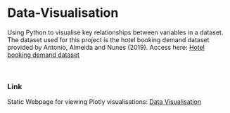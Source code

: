 # Data-Visualisation
Using Python to visualise key relationships between variables in a dataset. The dataset used for this project is the hotel booking demand dataset provided by Antonio, Almeida and Nunes (2019). Access here: [Hotel booking demand dataset](https://www.kaggle.com/datasets/jessemostipak/hotel-booking-demand/data)

<br>

### Link
Static Webpage for viewing Plotly visualisations: [Data Visualisation](https://nbviewer.org/github/ayeshaaamir1/Data-Visualisation/blob/main/Data%20Visualisation.ipynb)
